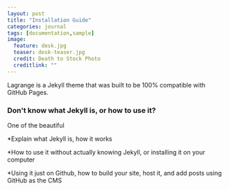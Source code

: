 ```yaml
---
layout: post
title: "Installation Guide"
categories: journal
tags: [documentation,sample]
image:
  feature: desk.jpg
  teaser: desk-teaser.jpg
  credit: Death to Stock Photo
  creditlink: ""
---
```


Lagrange is a Jekyll theme that was built to be 100% compatible with GitHub Pages.

### Don't know what Jekyll is, or how to use it?

One of the beautiful  

*Explain what Jekyll is, how it works

*How to use it without actually knowing Jekyll, or installing it on your computer

*Using it just on Github, how to build your site, host it, and add posts using GitHub as the CMS
